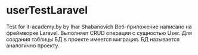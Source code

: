 # userTestLaravel
Test for it-academy.by by Ihar Shabanovich
Веб-приложение написано на фреймворке Laravel.
Выполняет CRUD операции с сущностью User.
Для создания таблицы БД в проекте имеется миграция.
БД называется аналогично проекту.
